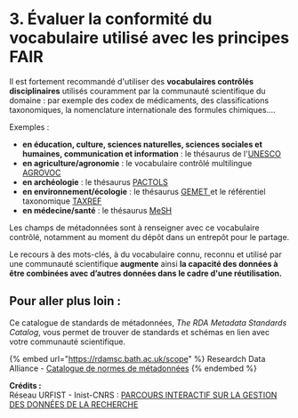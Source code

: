 # 3. Évaluer la conformité du vocabulaire utilisé avec les principes FAIR

Il est fortement recommandé d'utiliser des **vocabulaires contrôlés disciplinaires** utilisés couramment par la communauté scientifique du domaine : par exemple des codex de médicaments, des classifications taxonomiques, la nomenclature internationale des formules chimiques....

Exemples :

* **en éducation, culture, sciences naturelles, sciences sociales et humaines, communication et information** : le thésaurus de l'[UNESCO](https://skos.um.es/unescothes/?l=fr#:\~:text=Le%20Th%C3%A9saurus%20de%20l'UNESCO,la%20communication%20et%20l'information.)
* **en agriculture/agronomie** : le vocabulaire contrôlé multilingue [AGROVOC](http://www.fao.org/agrovoc/fr/search)
* **en archéologie** : le thésaurus [PACTOLS](https://pactols.frantiq.fr/opentheso/)
* **en environnement/écologie** : le thésaurus [GEMET ](https://www.eionet.europa.eu/gemet/en/themes/)et le référentiel taxonomique [TAXREF](https://inpn.mnhn.fr/programme/referentiel-taxonomique-taxref)
* **en médecine/santé** : le thésaurus [MeSH](http://mesh.inserm.fr/FrenchMesh/)

Les champs de métadonnées sont à renseigner avec ce vocabulaire contrôlé, notamment au moment du dépôt dans un entrepôt pour le partage.

Le recours à des mots-clés, à du vocabulaire connu, reconnu et utilisé par une communauté scientifique **augmente** ainsi **la capacité des données à être combinées avec d’autres données dans le cadre d'une réutilisation.**

## Pour aller plus loin :&#x20;

Ce catalogue de standards de métadonnées, _The RDA Metadata Standards Catalog_, vous permet de trouver de standards et schémas en lien avec votre communauté scientifique.&#x20;

{% embed url="https://rdamsc.bath.ac.uk/scope" %}
Researdch Data Alliance - [Catalogue de normes de métadonnées](https://rdamsc.bath.ac.uk/scope)
{% endembed %}

**Crédits :** \
Réseau URFIST - Inist-CNRS : [PARCOURS INTERACTIF SUR LA GESTION DES DONNÉES DE LA RECHERCHE](https://doranum.fr/enjeux-benefices/parcours-interactif-sur-la-gestion-des-donnees-de-la-recherche/)
